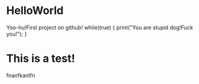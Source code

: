 # HelloWorld
Yoo-hu!First project on github!
while(true)
{
    print("You are stupid dog!Fuck you!");
}

# This is a test!

fnanfkanlfn
